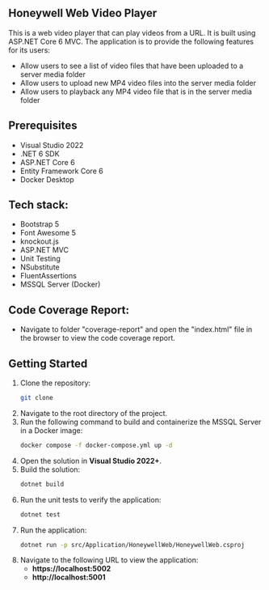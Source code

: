 ## Honeywell Web Video Player

This is a web video player that can play videos from a URL. It is built using ASP.NET Core 6 MVC. The application is to
provide the following features for its users:

- Allow users to see a list of video files that have been uploaded to a server media folder
- Allow users to upload new MP4 video files into the server media folder
- Allow users to playback any MP4 video file that is in the server media folder

## Prerequisites

- Visual Studio 2022
- .NET 6 SDK
- ASP.NET Core 6
- Entity Framework Core 6
- Docker Desktop

## Tech stack:

- Bootstrap 5
- Font Awesome 5
- knockout.js
- ASP.NET MVC
- Unit Testing
- NSubstitute
- FluentAssertions
- MSSQL Server (Docker)

## Code Coverage Report:
- Navigate to folder "coverage-report" and open the "index.html" file in the browser to view the code coverage report.

## Getting Started

1. Clone the repository:
   ```bash
   git clone
   ```
2. Navigate to the root directory of the project.
3. Run the following command to build and containerize the MSSQL Server in a Docker image:
   ```bash
   docker compose -f docker-compose.yml up -d
   ```
4. Open the solution in **Visual Studio 2022+**.
5. Build the solution:
   ```bash
   dotnet build
   ```
6. Run the unit tests to verify the application:
   ```bash
   dotnet test
   ```
7. Run the application:
   ```bash
   dotnet run -p src/Application/HoneywellWeb/HoneywellWeb.csproj
   ```
8. Navigate to the following URL to view the application:
    - **https://localhost:5002**
    - **http://localhost:5001**
